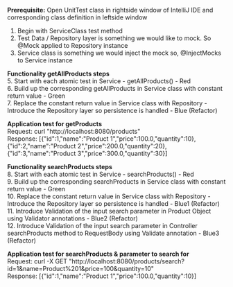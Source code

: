 <b>Prerequisite:</b>
 Open UnitTest class in rightside window of IntelliJ IDE and corresponding class definition in leftside window 
1. Begin with ServiceClass test method
2. Test Data / Repository layer is something we would like to mock. So @Mock applied to Repository instance
3. Service class is something we would inject the mock so, @InjectMocks to Service instance

<b>Functionality getAllProducts steps</b><br/>
5. Start with each atomic test in Service - getAllProducts() - Red<br/>
6. Build up the corresponding getAllProducts in Service class with constant return value - Green<br/>
7. Replace the constant return value in Service class with Repository - Introduce the Repository layer so persistence is handled - Blue (Refactor)

<b>Application test for getProducts</b> <br/>
Request: curl "http://localhost:8080/products" <br/>
Response: [{"id":1,"name":"Product 1","price":100.0,"quantity":10},{"id":2,"name":"Product 2","price":200.0,"quantity":20},{"id":3,"name":"Product 3","price":300.0,"quantity":30}] <br/>

<b>Functionality searchProducts steps</b> <br/>
8. Start with each atomic test in Service - searchProducts() - Red <br/>
9. Build up the corresponding searchProducts in Service class with constant return value - Green <br/>
10. Replace the constant return value in Service class with Repository - Introduce the Repository layer so persistence is handled - Blue1 (Refactor) <br/>
11. Introduce Validation of the input search parameter in Product Object using Validator annotations - Blue2 (Refactor) <br/>
12. Introduce Validation of the input search parameter in Controller searchProducts method to RequestBody using Validate annotation - Blue3 (Refactor) <br/>

<b>Application test for searchProducts & parameter to search for</b> <br/>
Request: curl -X GET "http://localhost:8080/products/search?id=1&name=Product%201&price=100&quantity=10" <br/>
Response: [{"id":1,"name":"Product 1","price":100.0,"quantity":10}] <br/>
